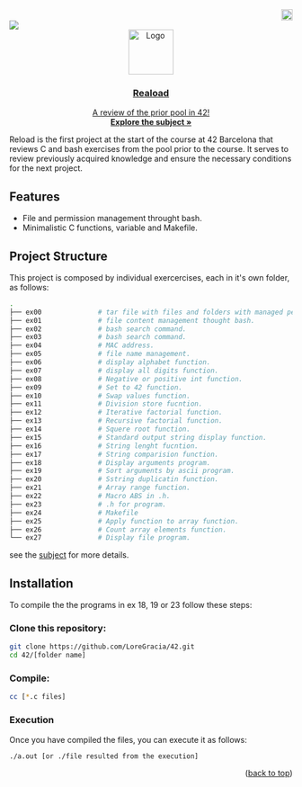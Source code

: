 
 <div align="right">
  <img src="https://www.42barcelona.com/wp-content/uploads/2020/07/Barcelona-300x79.png" alt="Logo"  height="20">
  <div align="left">
   <a href="https://github.com/LoreGracia/42/tree/main/Reload"><img src="https://img.shields.io/badge/reload-100%25-lightgreen?style=for-the-badge&labelColor=black"><a href="https://shields.io"/>
<div align="center">
    <img src="https://cdn-icons-png.flaticon.com/512/724/724863.png" alt="Logo" width="80" height="80">
  
  <h3 align="center">Reaload</h3>
  <p align="center">
    A review of the prior pool in 42!
    <br />
    <a href="https://github.com/LoreGracia/42/blob/3a999a1dcd50ee586bc5821a9c1e263442ffdd4c/Reload/en.subject.pdf"><strong>Explore the subject »</strong></a>
    <br />

  </p>
</div>

Reload is the first project at the start of the course at 42 Barcelona that reviews C and bash exercises from the pool prior to the course. It serves to review previously acquired knowledge and ensure the necessary conditions for the next project.

<div align="left">
  
## Features

- File and permission management throught bash.
- Minimalistic C functions, variable and Makefile.

## Project Structure

This project is composed  by individual exercercises, each in it's own folder, as follows:

```bash
.
├── ex00              # tar file with files and folders with managed permissions.
├── ex01              # file content management thought bash.
├── ex02              # bash search command.
├── ex03              # bash search command.
├── ex04              # MAC address.
├── ex05              # file name management.
├── ex06              # display alphabet function.
├── ex07              # display all digits function.
├── ex08              # Negative or positive int function.
├── ex09              # Set to 42 function.
├── ex10              # Swap values function.
├── ex11              # Division store fucntion.
├── ex12              # Iterative factorial function.
├── ex13              # Recursive factorial function.
├── ex14              # Squere root function.
├── ex15              # Standard output string display function.
├── ex16              # String lenght fucntion.
├── ex17              # String comparision function.
├── ex18              # Display arguments program.
├── ex19              # Sort arguments by ascii program.
├── ex20              # Sstring duplicatin function.
├── ex21              # Array range function.
├── ex22              # Macro ABS in .h.
├── ex23              # .h for program.
├── ex24              # Makefile
├── ex25              # Apply function to array function.
├── ex26              # Count array elements function.
└── ex27              # Display file program.
```

see the <a href=https://github.com/LoreGracia/42/blob/3a999a1dcd50ee586bc5821a9c1e263442ffdd4c/Reload/en.subject.pdf>subject</a> for more details.

## Installation

To compile the the programs in ex 18, 19 or 23 follow these steps:

### Clone this repository:

```bash
git clone https://github.com/LoreGracia/42.git
cd 42/[folder name]
```

### Compile:
```bash
cc [*.c files]
```

### Execution
Once you have compiled the files, you can execute it as follows:

```
./a.out [or ./file resulted from the execution]
```

<p align="right">(<a href="#readme-top">back to top</a>)</p>

